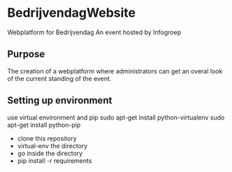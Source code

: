 BedrijvendagWebsite
===================

Webplatform for Bedrijvendag
An event hosted by Infogroep

Purpose
------

The creation of a webplatform where administrators can get an overal look of the current standing of the event.

Setting up environment
---------------------

use virtual environment and pip
sudo apt-get install python-virtualenv
sudo apt-get install python-pip

* clone this repository
* virtual-env the directory
* go inside the directory
* pip install -r requirements


